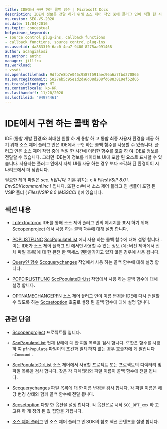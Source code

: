 ```yaml
---
title: IDE에서 구현 하는 콜백 함수 | Microsoft Docs
description: IDE에 정보를 전달 하기 위해 소스 제어 작업 중에 플러그 인이 적절 한 시간에 호출할 수 있는 콜백 함수에 대해 알아봅니다.
ms.custom: SEO-VS-2020
ms.date: 11/04/2016
ms.topic: conceptual
helpviewer_keywords:
- source control plug-ins, callback functions
- callback functions, source control plug-ins
ms.assetid: 4a8833f0-6ac0-4ea7-9400-8275aa991468
author: acangialosi
ms.author: anthc
manager: jillfra
ms.workload:
- vssdk
ms.openlocfilehash: 9dfb7e8b7e046c9587f591aec96a6a7fbd270865
ms.sourcegitcommit: 5027eb5c95e1d2da6d08d208fd6883819ef52d05
ms.translationtype: MT
ms.contentlocale: ko-KR
ms.lasthandoff: 11/20/2020
ms.locfileid: "94974461"
---
```

# <a name="callback-functions-implemented-by-the-ide"></a>IDE에서 구현 하는 콜백 함수
IDE (통합 개발 환경)와 최대한 원활 하 게 통합 하 고 통합 최종 사용자 환경을 제공 하기 위해 소스 제어 플러그 인은 IDE에서 구현 하는 콜백 함수를 사용할 수 있습니다. 플러그 인은 소스 제어 작업 중에 적절 한 시간에 이러한 함수를 호출 하 여 IDE로 정보를 전달할 수 있습니다. 그러면 IDE는이 정보를 네이티브 UI에 포함 된 요소로 표시할 수 있습니다. 사용자는 플러그 인에서 자체 UI를 사용 하는 경우 보다 조각화 된 환경이이 시나리오에서 더 낮습니다.

 필요한 헤더 파일은 *scc. h입니다.* 기본 위치는 c # *Files\VSIP 8.0 \ EnvSDK\common\inc \\* 입니다. 또한 c #에서 소스 제어 플러그 인 샘플이 포함 된 VSIP 폴더 ( *Files\VSIP 8.0 \MSSCCI \\*)에 있습니다.

## <a name="in-this-section"></a>섹션 내용
- [Lptextoutproc](../extensibility/lptextoutproc.md) IDE를 통해 소스 제어 플러그 인의 메시지를 표시 하기 위해 [Sccopenproject](../extensibility/sccopenproject-function.md) 에서 사용 하는 콜백 함수에 대해 설명 합니다.

- [POPLISTFUNC](../extensibility/poplistfunc.md) [SccPopulateList](../extensibility/sccpopulatelist-function.md) 에서 사용 하는 콜백 함수에 대해 설명 합니다 .이는 IDE가 소스 제어 플러그 인 에서만 사용할 수 있는 정보 (예: 버전 제어에서 전체 파일 목록)에 대 한 완전 한 액세스 권한을가지고 있지 않은 경우에 사용 됩니다.

- [Query인 함수](../extensibility/querychangesfunc.md) [Sccquerychanges](../extensibility/sccquerychanges-function.md) 작업에서 사용 하는 콜백 함수에 대해 설명 합니다.

- [POPDIRLISTFUNC](../extensibility/popdirlistfunc.md) [SccPopulateDirList](../extensibility/sccpopulatedirlist-function.md) 작업에서 사용 하는 콜백 함수에 대해 설명 합니다.

- [OPTNAMECHANGEPFN](../extensibility/optnamechangepfn.md) 소스 제어 플러그 인이 이름 변경을 IDE에 다시 전달할 수 있도록 하는 [Sccsetoption](../extensibility/sccsetoption-function.md) 호출로 설정 된 콜백 함수에 대해 설명 합니다.

## <a name="related-sections"></a>관련 단원
- [Sccopenproject](../extensibility/sccopenproject-function.md) 프로젝트를 엽니다.

- [SccPopulateList](../extensibility/sccpopulatelist-function.md) 현재 상태에 대 한 파일 목록을 검사 합니다. 또한은 함수를 사용 하 여 `pfnPopulate` 파일이의 조건과 일치 하지 않는 경우 호출자에 게 알립니다 `nCommand` .

- [SccPopulateDirList](../extensibility/sccpopulatedirlist-function.md) 소스 제어에서 사용할 프로젝트 또는 프로젝트의 디렉터리 및 파일 목록을 검사 합니다. 찾은 각 디렉터리와 파일 이름이 콜백 함수에 전달 됩니다.

- [Sccquerychanges](../extensibility/sccquerychanges-function.md) 파일 목록에 대 한 이름 변경을 검사 합니다. 각 파일 이름은 해당 변경 상태와 함께 콜백 함수에 전달 됩니다.

- [Sccsetoption](../extensibility/sccsetoption-function.md) 다양 한 옵션을 설정 합니다. 각 옵션은로 시작 `SCC_OPT_xxx` 하 고 고유 하 게 정의 된 값 집합을 가집니다.

- [소스 제어 플러그](../extensibility/source-control-plug-ins.md) 인 소스 제어 플러그 인 SDK의 참조 섹션 콘텐츠를 설명 합니다.
